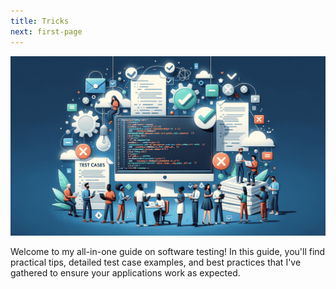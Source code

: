 ```yaml
---
title: Tricks
next: first-page
---
```


![](tricks-hero.png)

Welcome to my all-in-one guide on software testing! In this guide, you'll find practical tips, detailed test case examples, and best practices that I've gathered to ensure your applications work as expected.


